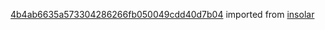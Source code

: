 [4b4ab6635a573304286266fb050049cdd40d7b04](https://github.com/insolar/insolar/commit/4b4ab6635a573304286266fb050049cdd40d7b04) imported from [insolar](https://github.com/insolar/insolar)

